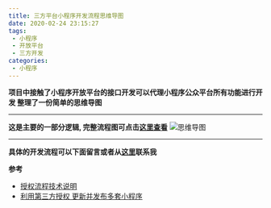 ```yaml
---
title: 三方平台小程序开发流程思维导图
date: 2020-02-24 23:15:27
tags:
 - 小程序
 - 开放平台
 - 三方开发
categories:
 - 小程序
---
```


**项目中接触了小程序开放平台的接口开发可以代理小程序公众平台所有功能进行开发
整理了一份简单的思维导图**
<!--more-->

---
**这是主要的一部分逻辑, 完整流程图可点击[这里查看](https://github.com/imaxing/weixin-open-api-dev)**
![思维导图](https://tva1.sinaimg.cn/large/0082zybpgy1gc7wcpfgbnj31ad0u0au5.jpg)

---

**具体的开发流程可以下面留言或者从[这里](https://imaxing.github.io/blog/about/)联系我**

**参考**
 - [授权流程技术说明](https://developers.weixin.qq.com/doc/oplatform/Third-party_Platforms/Authorization_Process_Technical_Description.html)
 - [利用第三方授权 更新并发布多套小程序](https://developers.weixin.qq.com/community/develop/article/doc/0004ca6ed5450898e5c87951158413?highline=%E5%8F%91%E5%B8%83%E7%AE%A1)